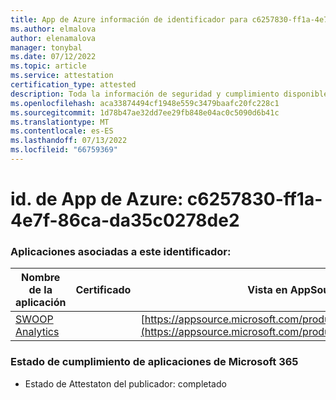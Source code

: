 ```yaml
---
title: App de Azure información de identificador para c6257830-ff1a-4e7f-86ca-da35c0278de2
ms.author: elmalova
author: elenamalova
manager: tonybal
ms.date: 07/12/2022
ms.topic: article
ms.service: attestation
certification_type: attested
description: Toda la información de seguridad y cumplimiento disponible para c6257830-ff1a-4e7f-86ca-da35c0278de2.
ms.openlocfilehash: aca33874494cf1948e559c3479baafc20fc228c1
ms.sourcegitcommit: 1d78b47ae32dd7ee29fb848e04ac0c5090d6b41c
ms.translationtype: MT
ms.contentlocale: es-ES
ms.lasthandoff: 07/13/2022
ms.locfileid: "66759369"
---
```

# <a name="azure-app-id-c6257830-ff1a-4e7f-86ca-da35c0278de2"></a>id. de App de Azure: c6257830-ff1a-4e7f-86ca-da35c0278de2


### <a name="apps-associated-with-this-id"></a>Aplicaciones asociadas a este identificador:
| **Nombre de la aplicación** | **Certificado** | **Vista en AppSource** |
|--------------|---------------|-----------------------|
| [SWOOP Analytics](../forward/WA200000877.md) |  | [https://appsource.microsoft.com/product/office/WA200000877](https://appsource.microsoft.com/product/office/WA200000877) |

### <a name="microsoft-365-app-compliance-status"></a>Estado de cumplimiento de aplicaciones de Microsoft 365
- Estado de Attestaton del publicador: completado
